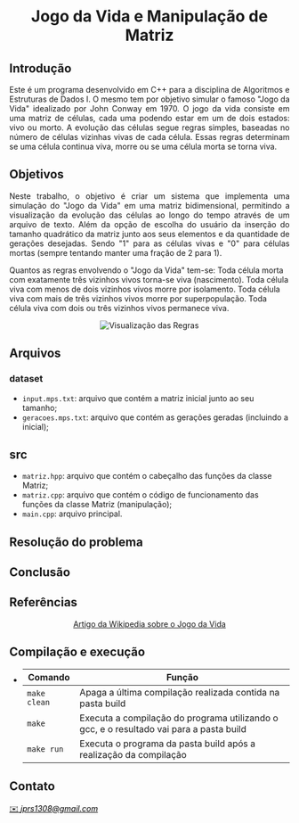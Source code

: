 <h1 align="center" font-size="200em"><b>Jogo da Vida e Manipulação de Matriz</b></h1>

## Introdução
<p align="justify">
Este é um programa desenvolvido em C++ para a disciplina de Algoritmos e Estruturas de Dados I. O mesmo tem por objetivo simular o famoso "Jogo da Vida" idealizado por John Conway em 1970. O jogo da vida consiste em uma matriz de células, cada uma podendo estar em um de dois estados: vivo ou morto. A evolução das células segue regras simples, baseadas no número de células vizinhas vivas de cada célula. Essas regras determinam se uma célula continua viva, morre ou se uma célula morta se torna viva.

</p>

## Objetivos
<p align="justify">
Neste trabalho, o objetivo é criar um sistema que implementa uma simulação do "Jogo da Vida" em uma matriz bidimensional, permitindo a visualização da evolução das células ao longo do tempo através de um arquivo de texto. Além da opção de escolha do usuário da inserção do tamanho quadrático da matriz junto aos seus elementos e da quantidade de gerações desejadas. Sendo "1" para as células vivas e "0" para células mortas (sempre tentando manter uma fração de 2 para 1).

Quantos as regras envolvendo o "Jogo da Vida" tem-se:
Toda célula morta com exatamente três vizinhos vivos torna-se viva (nascimento).
Toda célula viva com menos de dois vizinhos vivos morre por isolamento.
Toda célula viva com mais de três vizinhos vivos morre por superpopulação.
Toda célula viva com dois ou três vizinhos vivos permanece viva.

<p align="center">
  <img src="https://www.google.com/url?sa=i&url=https%3A%2F%2Fdev.to%2Fakadot_%2Fpraticando-html-css-e-javascript-vanilla-reproduzindo-o-jogo-da-vida-de-john-conway-2iog&psig=AOvVaw3UFvqKBb-6QhU4eQSCoceZ&ust=1710677604380000&source=images&cd=vfe&opi=89978449&ved=0CBMQjRxqFwoTCNDY1Org-IQDFQAAAAAdAAAAABAE" alt="Visualização das Regras">
</p>


</p>

## Arquivos
### dataset
- ```input.mps.txt```: arquivo que contém a matriz inicial junto ao seu tamanho;
- ```geracoes.mps.txt```: arquivo que contém as gerações geradas (incluindo a inicial);
## src
- ```matriz.hpp```: arquivo que contém o cabeçalho das funções da classe Matriz;
- ```matriz.cpp```: arquivo que contém o código de funcionamento das funções da classe Matriz (manipulação);
- ```main.cpp```: arquivo principal.

## Resolução do problema



## Conclusão
<p align="justify">
</p> 

## Referências
<p align="center">
  <a href="https://pt.wikipedia.org/wiki/Jogo_da_vida" target="_blank">Artigo da Wikipedia sobre o Jogo da Vida</a>
</p>


## Compilação e execução
* | Comando                |  Função                                                                                           |                     
  | -----------------------| ------------------------------------------------------------------------------------------------- |
  |  `make clean`          | Apaga a última compilação realizada contida na pasta build                                        |
  |  `make`                | Executa a compilação do programa utilizando o gcc, e o resultado vai para a pasta build           |
  |  `make run`            | Executa o programa da pasta build após a realização da compilação                                 |

## Contato
<div>
<a style="color:black" href="mailto:juliarezende34@gmail.com?subject=[GitHub]%20Source%20Dynamic%20Lists">
✉️ <i>jprs1308@gmail.com</i>
</a>
